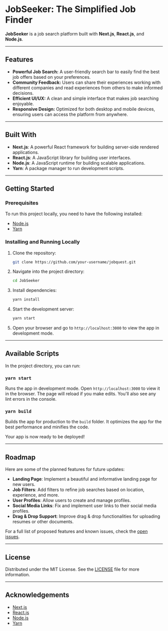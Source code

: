 # JobSeeker: The Simplified Job Finder

**JobSeeker** is a job search platform built with **Next.js**, **React.js**, and **Node.js**. 


---

## **Features**

- **Powerful Job Search:** A user-friendly search bar to easily find the best job offers based on your preferences.
- **Community Feedback:** Users can share their experiences working with different companies and read experiences from others to make informed decisions.
- **Efficient UI/UX:** A clean and simple interface that makes job searching enjoyable.
- **Responsive Design:** Optimized for both desktop and mobile devices, ensuring users can access the platform from anywhere.

---

## **Built With**

- **Next.js**: A powerful React framework for building server-side rendered applications.
- **React.js**: A JavaScript library for building user interfaces.
- **Node.js**: A JavaScript runtime for building scalable applications.
- **Yarn**: A package manager to run development scripts.

---

## **Getting Started**

### **Prerequisites**
To run this project locally, you need to have the following installed:

- [Node.js](https://nodejs.org/)
- [Yarn](https://yarnpkg.com/)

### **Installing and Running Locally**

1. Clone the repository:
    ```bash
    git clone https://github.com/your-username/jobquest.git
    ```

2. Navigate into the project directory:
    ```bash
    cd JobSeeker
    ```

3. Install dependencies:
    ```bash
    yarn install
    ```

4. Start the development server:
    ```bash
    yarn start
    ```

5. Open your browser and go to `http://localhost:3000` to view the app in development mode.

---

## **Available Scripts**

In the project directory, you can run:

### `yarn start`
Runs the app in development mode. Open `http://localhost:3000` to view it in the browser. The page will reload if you make edits. You'll also see any lint errors in the console.

### `yarn build`
Builds the app for production to the `build` folder. It optimizes the app for the best performance and minifies the code.

Your app is now ready to be deployed!

---

## **Roadmap**

Here are some of the planned features for future updates:

- **Landing Page**: Implement a beautiful and informative landing page for new users.
- **Job Filters**: Add filters to refine job searches based on location, experience, and more.
- **User Profiles**: Allow users to create and manage profiles.
- **Social Media Links**: Fix and implement user links to their social media profiles.
- **Drag & Drop Support**: Improve drag & drop functionalities for uploading resumes or other documents.

For a full list of proposed features and known issues, check the [open issues](https://github.com/your-username/jobquest/issues).

---


## **License**

Distributed under the MIT License. See the [LICENSE](LICENSE) file for more information.

---

## **Acknowledgements**

- [Next.js](https://nextjs.org/)
- [React.js](https://reactjs.org/)
- [Node.js](https://nodejs.org/)
- [Yarn](https://yarnpkg.com/)

